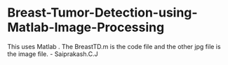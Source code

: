 # Breast-Tumor-Detection-using-Matlab-Image-Processing
This uses Matlab . The BreastTD.m is the code file and the other jpg file is the image file.  - Saiprakash.C.J
